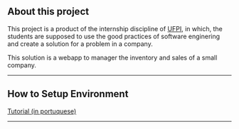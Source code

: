 About this project
-------------------------

This project is a product of the internship discipline of [UFPI](http://ufpi.br/), in which, the students are supposed to use the good practices of software enginering and create a solution  for a problem in a company.

This solution is a  webapp to manager the inventory and sales of a small company.

----

How to Setup Environment
-------------------------
[Tutorial (in portuquese)](https://docs.google.com/presentation/d/1jQ3uCDXVJ9udxyBbFLRtwIyUmK6H6IOwzpibuU_zc-o/edit?usp=sharing)

----------
